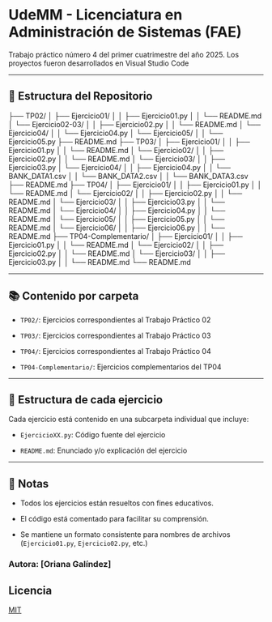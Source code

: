 # UdeMM - Licenciatura en Administración de Sistemas (FAE) 

Trabajo práctico número 4 del primer cuatrimestre del año 2025.
Los proyectos fueron desarrollados en Visual Studio Code

---

## 📁 Estructura del Repositorio

├── TP02/
│   ├── Ejercicio01/
│   │   ├── Ejercicio01.py
│   │   └── README.md
│   └── Ejercicio02-03/
│   │   ├── Ejercicio02.py
│   │   └── README.md
│   └── Ejercicio04/
│   │   └── Ejercicio04.py
│   └── Ejercicio05/
│   │   └── Ejercicio05.py
├── README.md 
├── TP03/
│   ├── Ejercicio01/
│   │   ├── Ejercicio01.py
│   │   └── README.md
│   └── Ejercicio02/
│   │   ├── Ejercicio02.py
│   │   └── README.md
│   └── Ejercicio03/
│   │   ├── Ejercicio03.py
│   └── Ejercicio04/
│   │   ├── Ejercicio04.py
│   │   └── BANK_DATA1.csv
│   │   └── BANK_DATA2.csv
│   │   └── BANK_DATA3.csv
├── README.md
├── TP04/
│   ├── Ejercicio01/
│   │   ├── Ejercicio01.py
│   │   └── README.md
│   └── Ejercicio02/
│   │   ├── Ejercicio02.py
│   │   └── README.md
│   └── Ejercicio03/
│   │   ├── Ejercicio03.py
│   │   └── README.md
│   └── Ejercicio04/
│   │   ├── Ejercicio04.py
│   │   └── README.md
│   └── Ejercicio05/
│   │   ├── Ejercicio05.py
│   │   └── README.md
│   └── Ejercicio06/
│   │   ├── Ejercicio06.py
│   │   └── README.md
├── TP04-Complementario/
│   ├── Ejercicio01/
│   │   ├── Ejercicio01.py
│   │   └── README.md
│   └── Ejercicio02/
│   │   ├── Ejercicio02.py
│   │   └── README.md
│   └── Ejercicio03/
│   │   ├── Ejercicio03.py
│   │   └── README.md
└── README.md

---

## 📚 Contenido por carpeta
* `TP02/`: Ejercicios correspondientes al Trabajo Práctico 02

* `TP03/`: Ejercicios correspondientes al Trabajo Práctico 03

* `TP04/`: Ejercicios correspondientes al Trabajo Práctico 04

* `TP04-Complementario/`: Ejercicios complementarios del TP04

---

## 🧱 Estructura de cada ejercicio

Cada ejercicio está contenido en una subcarpeta individual que incluye:

* `EjercicioXX.py`: Código fuente del ejercicio

* `README.md`: Enunciado y/o explicación del ejercicio

---

## 📌 Notas

* Todos los ejercicios están resueltos con fines educativos.

* El código está comentado para facilitar su comprensión.

* Se mantiene un formato consistente para nombres de archivos (`Ejercicio01.py`, `Ejercicio02.py`, etc.)

### Autora: [Oriana Galíndez]


## Licencia

[MIT](https://choosealicense.com/licenses/mit/)